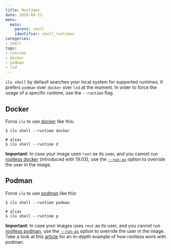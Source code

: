 ```yaml
---
title: Runtimes
date: 2020-04-13
menu:
  main:
    parent: shell
    identifier: shell_runtimes
categories:
- shell
tags:
- runtime
- docker
- podman
- lxd
---
```


`ilo shell` by default searches your local system for supported runtimes. It prefers `podman` over `docker` over `lxd` at the moment. In order to force the usage of a specific runtime, use the `--runtime` flag.

## Docker

Force `ilo` to use [docker](https://www.docker.com/)  like this:

```shell script
$ ilo shell --runtime docker

# alias
$ ilo shell --runtime d
```

**Important**: In case your image uses `root` as its user, and you cannot run [rootless docker](https://docs.docker.com/engine/security/rootless/) (introduced with 19.03), use the [`--run-as`](../options) option to override the user in the image.

## Podman

Force `ilo` to use [podman](https://podman.io/) like this:

```shell script
$ ilo shell --runtime podman

# alias
$ ilo shell --runtime p
```

**Important**: In case your images uses `root` as its user, and you cannot run [rootless podman](https://github.com/containers/podman/blob/master/rootless.md), use the [`--run-as`](../options) option to override the user in the image. Take a look at this [article](https://www.redhat.com/sysadmin/behind-scenes-podman) for an in-depth example of how rootless work with podman.
